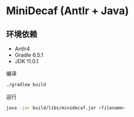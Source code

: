 # MiniDecaf (Antlr + Java)

## 环境依赖
- Antlr4
- Gradle 6.5.1
- JDK 11.0.1

编译
```bash
./gradlew build
```

运行
```bash
java -jar build/libs/minidecaf.jar <filename>
```